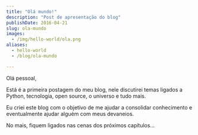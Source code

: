 ```yaml
---
title: "Olá mundo!"
description: "Post de apresentação do blog"
publishDate: 2016-04-21
slug: ola-mundo
images:
  - /img/hello-world/ola.png
aliases:
  - hello-world
  - /blog/ola-mundo

---
```


Olá pessoal,

Está é a primeira postagem do meu blog, nele discutirei temas ligados a Python, tecnologia, open source, o universo e tudo mais.

Eu criei este blog com o objetivo de me ajudar a consolidar conhecimento e eventualmente ajudar alguém com meus devaneios.

No mais, fiquem ligados nas cenas dos próximos capítulos...
